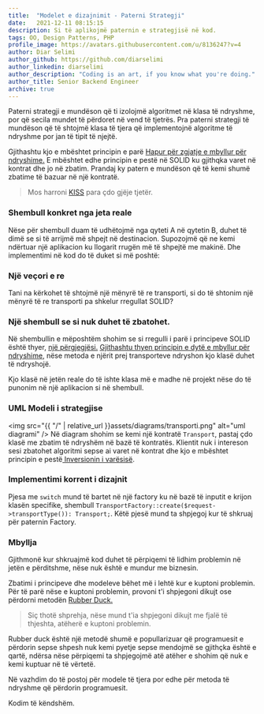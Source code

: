 ```yaml
---
title:  "Modelet e dizajnimit - Paterni Strategji"
date:   2021-12-11 08:15:15
description: Si të aplikojmë paternin e strategjisë në kod.
tags: OO, Design Patterns, PHP
profile_image: https://avatars.githubusercontent.com/u/8136247?v=4
author: Diar Selimi
author_github: https://github.com/diarselimi
author_linkedin: diarselimi
author_description: "Coding is an art, if you know what you're doing."
author_title: Senior Backend Engineer
archive: true
---
```


Paterni strategji e mundëson që ti izolojmë algoritmet në klasa të ndryshme, por që secila mundet të përdoret në vend të tjetrës.
Pra paterni strategji të mundëson që të shtojmë klasa të tjera që implementojnë algoritme të ndryshme por jan të tipit të njejtë.

Gjithashtu kjo e mbështet principin e parë  <a href="https://programerat.github.io/2021/SOLID-principet-dhe-si-ti-aplikoni-ne-kod/#Principi%20i%20dytë%20-%20E%20hapur%20për%20zgjatje,%20e%20mbyllur%20për%20ndryshime."> Hapur për zgjatje e mbyllur për ndryshime.</a>
E mbështet edhe principin e pestë në SOLID ku gjithqka varet në kontrat dhe jo në zbatim.
Prandaj ky patern e mundëson që të kemi shumë zbatime të bazuar në një kontratë.

> Mos harroni <a href="https://en.wikipedia.org/wiki/KISS_principle">KISS</a> para çdo gjëje tjetër.

### Shembull konkret nga jeta reale
Nëse për shembull duam të udhëtojmë nga qyteti A në qytetin B, duhet të dimë se si të arrijmë më shpejt në destinacion.
Supozojmë që ne kemi ndërtuar një aplikacion ku llogarit rrugën më të shpejtë me makinë.
Dhe implementimi në kod do të duket si më poshtë:
<script src="https://gist.github.com/Diarselimi/bfd539de510e269233dee8cdf5987403.js"></script>

### Një veçori e re
Tani na kërkohet të shtojmë një mënyrë të re transporti, si do të shtonim një mënyrë të re transporti pa shkelur rregullat SOLID?


### Një shembull se si nuk duhet të zbatohet.
Në shembullin e mëposhtëm shohim se si rregulli i parë i principeve SOLID është thyer, <a href="https://programerat.github.io/2021/SOLID-principet-dhe-si-ti-aplikoni-ne-kod/#Principi%20i%20par%C3%AB%20-%20Nj%C3%AB%20klas%C3%AB,%20nj%C3%AB%20p%C3%ABrgjegj%C3%ABsi">një përgjegjësi.</a>
<a href="https://programerat.github.io/2021/SOLID-principet-dhe-si-ti-aplikoni-ne-kod/#Principi%20i%20dyt%C3%AB%20-%20E%20hapur%20p%C3%ABr%20zgjatje,%20e%20mbyllur%20p%C3%ABr%20ndryshime.">Gjithashtu thyen principin e dytë e mbyllur për ndryshime</a>, nëse metoda e njërit prej transporteve ndryshon kjo klasë duhet të ndryshojë.
<script src="https://gist.github.com/Diarselimi/ab34e500d821307baf0bf48827f92039.js"></script>
Kjo klasë në jetën reale do të ishte klasa më e madhe në projekt nëse do të punonim në një aplikacion si në shembull.

### UML Modeli i strategjise
<img src="{{ "/" | relative_url  }}assets/diagrams/transporti.png" alt="uml diagrami" />
Në diagram shohim se kemi një kontratë `Transport`, pastaj çdo klasë me zbatim të ndryshëm në bazë të kontratës.
Klientit nuk i intereson sesi zbatohet algoritmi sepse ai varet në kontrat dhe kjo e mbështet principin e pestë<a href="https://programerat.github.io/2021/SOLID-principet-dhe-si-ti-aplikoni-ne-kod/#Principi%20i%20pest%C3%AB%20-%20Inversioni%20i%20var%C3%ABsis%C3%AB"> Inversionin i varësisë</a>.

### Implementimi korrent i dizajnit
<script src="https://gist.github.com/Diarselimi/d5eafb20f04cea71f0fe7b28b81d8b67.js"></script>
Pjesa me `switch` mund të bartet në një factory ku në bazë të inputit e krijon klasën specifike, shembull `TransportFactory::create($request->transportType()): Transport;`. Këtë pjesë mund ta shpjegoj kur të shkruaj për paternin Factory.

### Mbyllja
Gjithmonë kur shkruajmë kod duhet të përpiqemi të lidhim problemin në jetën e përditshme, nëse nuk është e mundur me biznesin.

Zbatimi i principeve dhe modeleve bëhet më i lehtë kur e kuptoni problemin.
Për të parë nëse e kuptoni problemin, provoni t'i shpjegoni dikujt ose përdorni metodën <a href="https://en.wikipedia.org/wiki/Rubber_duck_debugging">Rubber Duck.</a>

> Siç thotë shprehja, nëse mund t'ia shpjegoni dikujt me fjalë të thjeshta, atëherë e kuptoni problemin.


Rubber duck është një metodë shumë e popullarizuar që programuesit e përdorin sepse shpesh nuk kemi pyetje sepse mendojmë se gjithçka është e qartë, ndërsa nëse përpiqemi ta shpjegojmë atë atëher e shohim që nuk e kemi kuptuar në të vërtetë.


Në vazhdim do të postoj për modele të tjera por edhe për metoda të ndryshme që përdorin programuesit.


Kodim të këndshëm.






